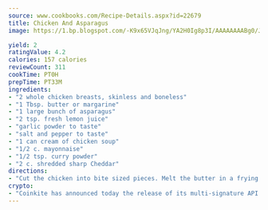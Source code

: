 ```yaml
---
source: www.cookbooks.com/Recipe-Details.aspx?id=22679
title: Chicken And Asparagus
image: https://1.bp.blogspot.com/-K9x65VJqJng/YA2H0Ig8p3I/AAAAAAAABg0/JRKr7ZzesxofwlGw6YudXad_aQn9BD52QCLcBGAsYHQ/s299/2.png

yield: 2
ratingValue: 4.2
calories: 157 calories
reviewCount: 311
cookTime: PT0H
prepTime: PT33M
ingredients:
- "2 whole chicken breasts, skinless and boneless"
- "1 Tbsp. butter or margarine"
- "1 large bunch of asparagus"
- "2 tsp. fresh lemon juice"
- "garlic powder to taste"
- "salt and pepper to taste"
- "1 can cream of chicken soup"
- "1/2 c. mayonnaise"
- "1/2 tsp. curry powder"
- "2 c. shredded sharp Cheddar"
directions:
- "Cut the chicken into bite sized pieces. Melt the butter in a frying pan, adding a sprinkle of garlic powder, salt and pepper and saute the chicken until golden brown; set aside. Rinse the asparagus well and snap off the stem end. Bend it; it will snap at the point that is no longer woody. Cut into bite-sized pieces. Place evenly in the bottom of the casserole dish. Sprinkle with salt, pepper and 1 teaspoon of lemon juice. Cover with the cooked chicken."
crypto:
- "Coinkite has announced today the release of its multi-signature API and Co-sign Pages, giving users the first Bitcoin platform of its kind to support M-of-15 signatures."
---
```


